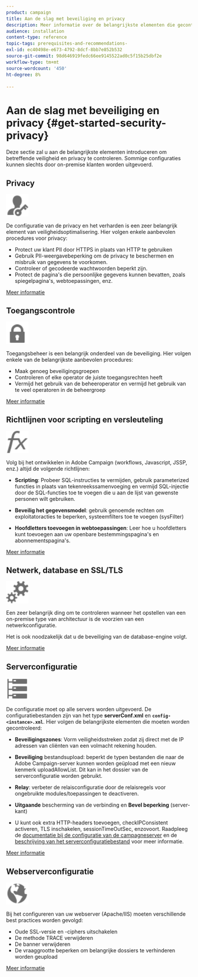 ```yaml
---
product: campaign
title: Aan de slag met beveiliging en privacy
description: Meer informatie over de belangrijkste elementen die gecontroleerd moeten worden met betrekking tot beveiliging en privacy.
audience: installation
content-type: reference
topic-tags: prerequisites-and-recommendations-
exl-id: ec40498e-e673-4792-8dcf-8bb7e852b532
source-git-commit: 98d646919fedc66ee9145522ad0c5f15b25dbf2e
workflow-type: tm+mt
source-wordcount: '450'
ht-degree: 8%

---
```


# Aan de slag met beveiliging en privacy {#get-started-security-privacy}

Deze sectie zal u aan de belangrijkste elementen introduceren om betreffende veiligheid en privacy te controleren. Sommige configuraties kunnen slechts door on-premise klanten worden uitgevoerd.

## Privacy

<img src="assets/do-not-localize/icon_privacy.svg" width="60px">

De configuratie van de privacy en het verharden is een zeer belangrijk element van veiligheidsoptimalisering. Hier volgen enkele aanbevolen procedures voor privacy:

* Protect uw klant PII door HTTPS in plaats van HTTP te gebruiken
* Gebruik PII-weergavebeperking om de privacy te beschermen en misbruik van gegevens te voorkomen.
* Controleer of gecodeerde wachtwoorden beperkt zijn.
* Protect de pagina&#39;s die persoonlijke gegevens kunnen bevatten, zoals spiegelpagina&#39;s, webtoepassingen, enz.

[Meer informatie](../../installation/using/privacy.md)

## Toegangscontrole

<img src="assets/do-not-localize/icon_access.svg" width="60px">

Toegangsbeheer is een belangrijk onderdeel van de beveiliging. Hier volgen enkele van de belangrijkste aanbevolen procedures:

* Maak genoeg beveiligingsgroepen
* Controleren of elke operator de juiste toegangsrechten heeft
* Vermijd het gebruik van de beheeroperator en vermijd het gebruik van te veel operatoren in de beheergroep

[Meer informatie](../../installation/using/access-management.md)

## Richtlijnen voor scripting en versleuteling

<img src="assets/do-not-localize/icon_scripting.svg" width="60px">

Volg bij het ontwikkelen in Adobe Campaign (workflows, Javascript, JSSP, enz.) altijd de volgende richtlijnen:

* **Scripting**: Probeer SQL-instructies te vermijden, gebruik parameterized functies in plaats van tekenreekssamenvoeging en vermijd SQL-injectie door de SQL-functies toe te voegen die u aan de lijst van gewenste personen wilt gebruiken.

* **Beveilig het gegevensmodel**: gebruik genoemde rechten om exploitatoracties te beperken, systeemfilters toe te voegen (sysFilter)

* **Hoofdletters toevoegen in webtoepassingen**: Leer hoe u hoofdletters kunt toevoegen aan uw openbare bestemmingspagina&#39;s en abonnementspagina&#39;s.

[Meer informatie](../../installation/using/scripting-coding-guidelines.md)

## Netwerk, database en SSL/TLS

<img src="assets/do-not-localize/icon_network.svg" width="60px">

Een zeer belangrijk ding om te controleren wanneer het opstellen van een on-premise type van architectuur is de voorzien van een netwerkconfiguratie.

Het is ook noodzakelijk dat u de beveiliging van de database-engine volgt.

[Meer informatie](../../installation/using/network-database.md)

## Serverconfiguratie

<img src="assets/do-not-localize/icon_server.svg" width="60px">

De configuratie moet op alle servers worden uitgevoerd. De configuratiebestanden zijn van het type **serverConf.xml** en **`config-<instance>.xml`**. Hier volgen de belangrijkste elementen die moeten worden gecontroleerd:

* **Beveiligingszones**: Vorm veiligheidsstreken zodat zij direct met de IP adressen van cliënten van een volmacht rekening houden.

* **Beveiliging** bestandsupload: beperkt de typen bestanden die naar de Adobe Campaign-server kunnen worden geüpload met een nieuw kenmerk uploadAllowList. Dit kan in het dossier van de serverconfiguratie worden gebruikt.

* **Relay**: verbeter de relaisconfiguratie door de relaisregels voor ongebruikte modules/toepassingen te deactiveren.

* **Uitgaande** bescherming van de verbinding en  **Bevel beperking**  (server-kant)

* U kunt ook extra HTTP-headers toevoegen, checkIPConsistent activeren, TLS inschakelen, sessionTimeOutSec, enzovoort. Raadpleeg de [documentatie bij de configuratie van de campagneserver](../../installation/using/configuring-campaign-server.md) en de [beschrijving van het serverconfiguratiebestand](../../installation/using/the-server-configuration-file.md) voor meer informatie.

[Meer informatie](../../installation/using/server-configuration.md)

## Webserverconfiguratie

<img src="assets/do-not-localize/icon_web.svg" width="60px">

Bij het configureren van uw webserver (Apache/IIS) moeten verschillende best practices worden gevolgd:

* Oude SSL-versie en -ciphers uitschakelen
* De methode TRACE verwijderen
* De banner verwijderen
* De vraaggrootte beperken om belangrijke dossiers te verhinderen worden geupload

[Meer informatie](../../installation/using/web-server-configuration.md)
